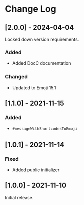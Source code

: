 # Change Log

## [2.0.0] - 2024-04-04

Locked down version requirements.

### Added

- Added DocC documentation

### Changed

- Updated to Emoji 15.1

## [1.1.0] - 2021-11-15

### Added

- `#messageWithShortcodesToEmoji`

## [1.0.1] - 2021-11-14

### Fixed

- Added public initializer

## [1.0.0] - 2021-11-10

Initial release.
